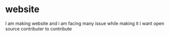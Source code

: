 # website
I am making website and i am facing many issue while making it i want open source contributer to contribute 
